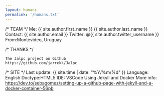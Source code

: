 ```yaml
---
layout: humans
permalink: '/humans.txt'
---
```


/* TEAM */
	Me: {{ site.author.first_name }} {{ site.author.last_name }}
	Contact: {{ site.author.email }}
	Twitter: @{{ site.author.twitter_username }}
	From:Montevideo, Uruguay

/* THANKS */

	The Jalpc project on Github
	https://github.com/jarrekk/Jalpc

/* SITE */
	Last update: {{ site.time | date: "%Y/%m/%d" }}
	Language: English
	Doctype:HTML5
	IDE: VSCode
	Using Jekyll and Docker
	More info: https://dev.to/sebagomez/setting-up-a-github-page-with-jekyll-and-a-docker-container-56pb